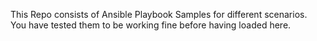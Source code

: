 This Repo consists of Ansible Playbook Samples for different scenarios.</br>
You have tested them to be working fine before having loaded here.

